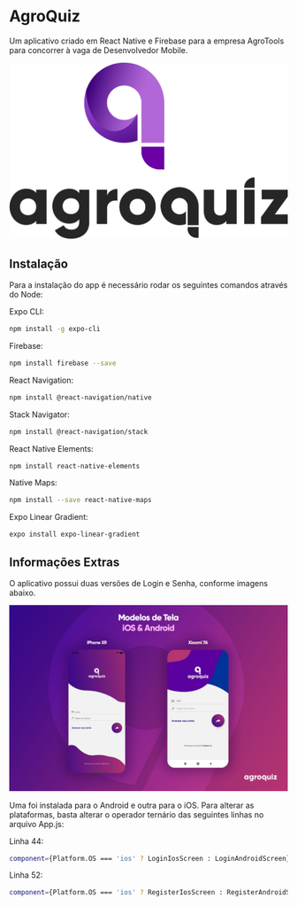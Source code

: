 # AgroQuiz

Um aplicativo criado em React Native e Firebase para a empresa AgroTools para concorrer à vaga de Desenvolvedor Mobile. 

![alt text](https://raw.githubusercontent.com/swappin/agroquiz/master/files/agroquiz_arte_white.jpg?raw=true)


## Instalação

Para a instalação do app é necessário rodar os seguintes comandos através do Node:


Expo CLI: 
```bash
npm install -g expo-cli
```

Firebase: 
```bash
npm install firebase --save
```

React Navigation: 
```bash
npm install @react-navigation/native
```

Stack Navigator:

```bash
npm install @react-navigation/stack
```

React Native Elements: 
```bash
npm install react-native-elements
```

Native Maps: 
```bash
npm install --save react-native-maps
```

Expo Linear Gradient: 
```bash
expo install expo-linear-gradient
```

## Informações Extras

O aplicativo possui duas versões de Login e Senha, conforme imagens abaixo. 


![alt text](https://raw.githubusercontent.com/swappin/agroquiz/master/files/models.jpg?raw=true) 

Uma foi instalada para o Android e outra para o iOS. Para alterar as plataformas, basta alterar o operador ternário das seguintes linhas no arquivo App.js:



Linha 44: 
```bash
component={Platform.OS === 'ios' ? LoginIosScreen : LoginAndroidScreen}
```

Linha 52: 
```bash
component={Platform.OS === 'ios' ? RegisterIosScreen : RegisterAndroidScreen }
```
